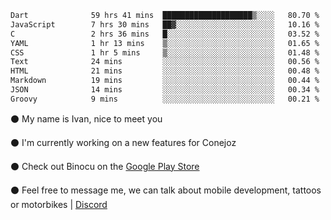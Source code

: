 <!--START_SECTION:waka-->

```txt
Dart              59 hrs 41 mins  ████████████████████▒░░░░   80.70 %
JavaScript        7 hrs 30 mins   ██▓░░░░░░░░░░░░░░░░░░░░░░   10.16 %
C                 2 hrs 36 mins   █░░░░░░░░░░░░░░░░░░░░░░░░   03.52 %
YAML              1 hr 13 mins    ▒░░░░░░░░░░░░░░░░░░░░░░░░   01.65 %
CSS               1 hr 5 mins     ▒░░░░░░░░░░░░░░░░░░░░░░░░   01.48 %
Text              24 mins         ░░░░░░░░░░░░░░░░░░░░░░░░░   00.56 %
HTML              21 mins         ░░░░░░░░░░░░░░░░░░░░░░░░░   00.48 %
Markdown          19 mins         ░░░░░░░░░░░░░░░░░░░░░░░░░   00.44 %
JSON              14 mins         ░░░░░░░░░░░░░░░░░░░░░░░░░   00.34 %
Groovy            9 mins          ░░░░░░░░░░░░░░░░░░░░░░░░░   00.21 %
```

<!--END_SECTION:waka-->

⚫ My name is Ivan, nice to meet you

⚫ I'm currently working on a new features for Conejoz

⚫ Check out Binocu on the [Google Play Store](https://play.google.com/store/apps/dev?id=8134108822411179352)

⚫ Feel free to message me, we can talk about mobile development, tattoos or motorbikes | [Discord](https://discord.com/invite/M4wTh36A3N)

